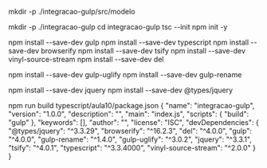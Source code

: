 mkdir -p ./integracao-gulp/src/modelo

mkdir -p ./integracao-gulp
cd integracao-gulp
tsc --init
npm init -y


npm install --save-dev gulp
npm install --save-dev typescript
npm install --save-dev browserify
npm install --save-dev tsify
npm install --save-dev vinyl-source-stream
npm install --save-dev del

npm install --save-dev gulp-uglify
npm install --save-dev gulp-rename


npm install --save-dev jquery
npm install --save-dev @types/jquery

npm run build
typescript/aula10/package.json
{
  "name": "integracao-gulp",
  "version": "1.0.0",
  "description": "",
  "main": "index.js",
  "scripts": {
    "build": "gulp"
  },
  "keywords": [],
  "author": "",
  "license": "ISC",
  "devDependencies": {
    "@types/jquery": "^3.3.29",
    "browserify": "^16.2.3",
    "del": "^4.0.0",
    "gulp": "^4.0.0",
    "gulp-rename": "^1.4.0",
    "gulp-uglify": "^3.0.2",
    "jquery": "^3.3.1",
    "tsify": "^4.0.1",
    "typescript": "^3.3.4000",
    "vinyl-source-stream": "^2.0.0"
  }
}


